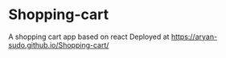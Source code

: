# Shopping-cart
A shopping cart app based on react
Deployed at https://aryan-sudo.github.io/Shopping-cart/
